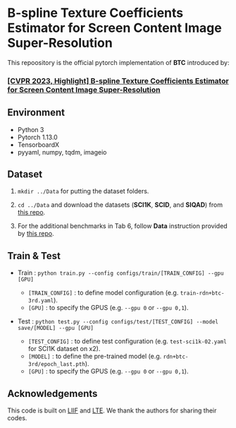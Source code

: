 # B-spline Texture Coefficients Estimator for Screen Content Image Super-Resolution
This repoository is the official pytorch implementation of **BTC** introduced by:
### [**[CVPR 2023, Highlight] B-spline Texture Coefficients Estimator for Screen Content Image Super-Resolution**](https://openaccess.thecvf.com/content/CVPR2023/papers/Pak_B-Spline_Texture_Coefficients_Estimator_for_Screen_Content_Image_Super-Resolution_CVPR_2023_paper.pdf)

## Environment
* Python 3
* Pytorch 1.13.0
* TensorboardX
* pyyaml, numpy, tqdm, imageio

## Dataset

1. `mkdir ../Data` for putting the dataset folders.

2. `cd ../Data` and download the datasets (**SCI1K**, **SCID**, and **SIQAD**) from [this repo](https://github.com/codyshen0000/ITSRN/tree/main/Data).

3. For the additional benchmarks in Tab 6, follow **Data** instruction provided by [this repo](https://github.com/yinboc/liif).


## Train & Test
* Train : `python train.py --config configs/train/[TRAIN_CONFIG] --gpu [GPU]`
  * `[TRAIN_CONFIG]` : to define model configuration (e.g. `train-rdn+btc-3rd.yaml`).
  * `[GPU]` : to specify the GPUS (e.g. `--gpu 0` or `--gpu 0,1`).
  
* Test : `python test.py --config configs/test/[TEST_CONFIG] --model save/[MODEL] --gpu [GPU]`
  * `[TEST_CONFIG]` : to define test configuration (e.g. `test-sci1k-02.yaml` for SCI1K dataset on x2).
  * `[MODEL]` : to define the pre-trained model (e.g. `rdn+btc-3rd/epoch_last.pth`).
  * `[GPU]` : to specify the GPUS (e.g. `--gpu 0` or `--gpu 0,1`).

## Acknowledgements
This code is built on [LIIF](https://github.com/yinboc/liif) and [LTE](https://github.com/jaewon-lee-b/lte).
We thank the authors for sharing their codes.
